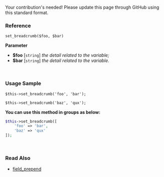 Your contribution's needed!
Please update this page through GitHub using this standard format.

### Reference
`set_breadcrumb($foo, $bar)`

**Parameter**
* **$foo** [`string`] *the detail related to the variable;*
* **$bar** [`string`] *the detail related to the variable.*

&nbsp;

### Usage Sample
`$this->set_breadcrumb('foo', 'bar');`

`$this->set_breadcrumb('baz', 'qux');`

**You can use this method in groups as below:**
```php
$this->set_breadcrumb([
    'foo' => 'bar',
    'baz' => 'qux'
]);
```

&nbsp;

### Read Also
* [field_prepend](./field_prepend)

